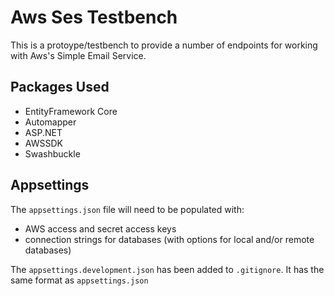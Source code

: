 # Aws Ses Testbench

This is a protoype/testbench to provide a number of endpoints for working with Aws's Simple Email Service.

## Packages Used

- EntityFramework Core
- Automapper
- ASP.NET
- AWSSDK
- Swashbuckle

## Appsettings

The `appsettings.json` file will need to be populated with:

- AWS access and secret access keys
- connection strings for databases (with options for local and/or remote databases)

The `appsettings.development.json` has been added to `.gitignore`.  It has the same format as `appsettings.json`
